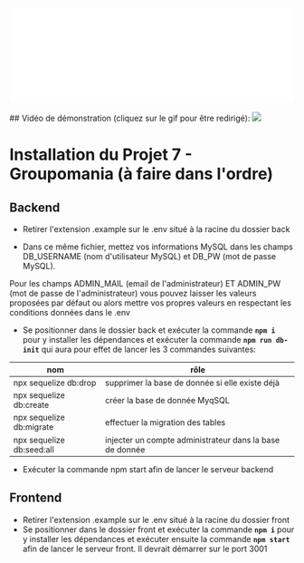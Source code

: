 
<p  align="center"><img  src="front\public\images\logos\logo-for-gihub.png"></p>
## Vidéo de démonstration (cliquez sur le gif pour être redirigé): 
<a href="https://www.youtube.com/watch?v=RzUy_aSykCo"><img src="https://i.imgur.com/jwSsX9Z.gif"></img></a>

# Installation du Projet 7 - Groupomania (à faire dans l'ordre)

## Backend

- Retirer l'extension .example sur le .env situé à la racine du dossier back

- Dans ce même fichier, mettez vos informations MySQL dans les champs DB_USERNAME (nom d'utilisateur MySQL) et DB_PW (mot de passe MySQL). 

Pour les champs ADMIN_MAIL (email de l'administrateur) ET ADMIN_PW (mot de passe de l'administrateur) vous pouvez laisser les valeurs proposées par défaut ou alors mettre vos propres valeurs en respectant les conditions données dans le .env

- Se positionner dans le dossier back et exécuter la commande **`npm i`** pour y installer les dépendances et exécuter la commande **`npm run db-init`** qui aura pour effet de lancer les 3 commandes suivantes:

| nom|rôle  |
|--|--|
| npx sequelize db:drop| supprimer la base de donnée si elle existe déjà  
| npx sequelize db:create |  créer la base de donnée MyqSQL 
| npx sequelize db:migrate | effectuer la migration des tables
| npx sequelize db:seed:all | injecter un compte administrateur dans la base de donnée

- Exécuter la commande npm start afin de lancer le serveur backend

## Frontend

- Retirer l'extension .example sur le .env situé à la racine du dossier front
- Se positionner dans le dossier front et exécuter la commande **`npm i`** pour y installer les dépendances et exécuter ensuite la commande **`npm start`** afin de lancer le serveur front. Il devrait démarrer sur le port 3001